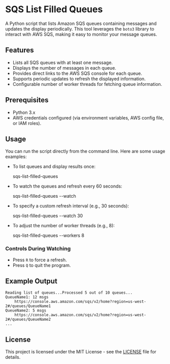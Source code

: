 # SQS List Filled Queues

A Python script that lists Amazon SQS queues containing messages and updates the display periodically. This tool leverages the `boto3` library to interact with AWS SQS, making it easy to monitor your message queues.

## Features

- Lists all SQS queues with at least one message.
- Displays the number of messages in each queue.
- Provides direct links to the AWS SQS console for each queue.
- Supports periodic updates to refresh the displayed information.
- Configurable number of worker threads for fetching queue information.

## Prerequisites

- Python 3.x
- AWS credentials configured (via environment variables, AWS config file, or IAM roles).

## Usage

You can run the script directly from the command line. Here are some usage examples:

- To list queues and display results once:

   sqs-list-filled-queues

- To watch the queues and refresh every 60 seconds:

   sqs-list-filled-queues --watch

- To specify a custom refresh interval (e.g., 30 seconds):

   sqs-list-filled-queues --watch 30

- To adjust the number of worker threads (e.g., 8):

   sqs-list-filled-queues --workers 8

### Controls During Watching

- Press `R` to force a refresh.
- Press `Q` to quit the program.

## Example Output

    Reading list of queues...Processed 5 out of 10 queues...
    QueueName1: 12 msgs
        https://console.aws.amazon.com/sqs/v2/home?region=us-west-2#/queues/QueueName1
    QueueName2: 5 msgs
        https://console.aws.amazon.com/sqs/v2/home?region=us-west-2#/queues/QueueName2
    ...

## License

This project is licensed under the MIT License - see the [LICENSE](LICENSE) file for details.
